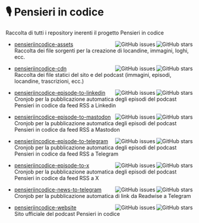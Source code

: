 # 🎙️ Pensieri in codice
Raccolta di tutti i repository inerenti il progetto Pensieri in codice

- [pensieriincodice-assets](https://github.com/valeriogalano/pensieriincodice-assets)
  <img align="right" src="https://img.shields.io/github/stars/valeriogalano/pensieriincodice-assets?label=%E2%AD%90%EF%B8%8F&logo=github" alt="GitHub stars">
  <img align="right" src="https://img.shields.io/github/issues/valeriogalano/pensieriincodice-assets" alt="GitHub issues">\
  Raccolta dei file sorgenti per la creazione di locandine, immagini, loghi, ecc.
  
- [pensieriincodice-cdn](https://github.com/valeriogalano/pensieriincodice-cdn)
  <img align="right" src="https://img.shields.io/github/stars/valeriogalano/pensieriincodice-cdn?label=%E2%AD%90%EF%B8%8F&logo=github" alt="GitHub stars">
  <img align="right" src="https://img.shields.io/github/issues/valeriogalano/pensieriincodice-cdn" alt="GitHub issues">\
  Raccolta dei file statici del sito e del podcast (immagini, episodi, locandine, trascrizioni, ecc.)

- [pensieriincodice-episode-to-linkedin](https://github.com/valeriogalano/pensieriincodice-episode-to-linkedin)
  <img align="right" src="https://img.shields.io/github/stars/valeriogalano/pensieriincodice-episode-to-linkedin?label=%E2%AD%90%EF%B8%8F&logo=github" alt="GitHub stars">
  <img align="right" src="https://img.shields.io/github/issues/valeriogalano/pensieriincodice-episode-to-linkedin" alt="GitHub issues">\
  Cronjob per la pubblicazione automatica degli episodi del podcast Pensieri in codice da feed RSS a Linkedin
  
- [pensieriincodice-episode-to-mastodon](https://github.com/valeriogalano/pensieriincodice-episode-to-mastodon)
  <img align="right" src="https://img.shields.io/github/stars/valeriogalano/pensieriincodice-episode-to-mastodon?label=%E2%AD%90%EF%B8%8F&logo=github" alt="GitHub stars">
  <img align="right" src="https://img.shields.io/github/issues/valeriogalano/pensieriincodice-episode-to-mastodon" alt="GitHub issues">\
  Cronjob per la pubblicazione automatica degli episodi del podcast Pensieri in codice da feed RSS a Mastodon

- [pensieriincodice-episode-to-telegram](https://github.com/valeriogalano/pensieriincodice-episode-to-telegram)
  <img align="right" src="https://img.shields.io/github/stars/valeriogalano/pensieriincodice-episode-to-telegram?label=%E2%AD%90%EF%B8%8F&logo=github" alt="GitHub stars">
  <img align="right" src="https://img.shields.io/github/issues/valeriogalano/pensieriincodice-episode-to-telegram" alt="GitHub issues">\
  Cronjob per la pubblicazione automatica degli episodi del podcast Pensieri in codice da feed RSS a Telegram

- [pensieriincodice-episode-to-x](https://github.com/valeriogalano/pensieriincodice-episode-to-x)
  <img align="right" src="https://img.shields.io/github/stars/valeriogalano/pensieriincodice-episode-to-x?label=%E2%AD%90%EF%B8%8F&logo=github" alt="GitHub stars">
  <img align="right" src="https://img.shields.io/github/issues/valeriogalano/pensieriincodice-episode-to-x" alt="GitHub issues">\
  Cronjob per la pubblicazione automatica degli episodi del podcast Pensieri in codice da feed RSS a X

- [pensieriincodice-news-to-telegram](https://github.com/valeriogalano/pensieriincodice-news-to-telegram)
  <img align="right" src="https://img.shields.io/github/stars/valeriogalano/pensieriincodice-news-to-telegram?label=%E2%AD%90%EF%B8%8F&logo=github" alt="GitHub stars">
  <img align="right" src="https://img.shields.io/github/issues/valeriogalano/pensieriincodice-news-to-telegram" alt="GitHub issues">\
  Cronjob per la pubblicazione automatica di link da Readwise a Telegram 

- [pensieriincodice-website](https://github.com/valeriogalano/pensieriincodice-website)
  <img align="right" src="https://img.shields.io/github/stars/valeriogalano/pensieriincodice-website?label=%E2%AD%90%EF%B8%8F&logo=github" alt="GitHub stars">
  <img align="right" src="https://img.shields.io/github/issues/valeriogalano/pensieriincodice-website" alt="GitHub issues">\
  Sito ufficiale del podcast Pensieri in codice

